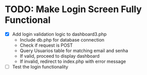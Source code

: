 # TODO: Make Login Screen Fully Functional

- [x] Add login validation logic to dashboard3.php
  - Include db.php for database connection
  - Check if request is POST
  - Query Usuarios table for matching email and senha
  - If valid, proceed to display dashboard
  - If invalid, redirect to index.php with error message
- [ ] Test the login functionality
